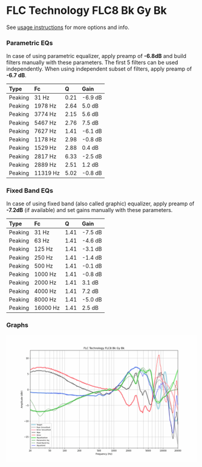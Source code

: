 # FLC Technology FLC8 Bk Gy Bk
See [usage instructions](https://github.com/jaakkopasanen/AutoEq#usage) for more options and info.

### Parametric EQs
In case of using parametric equalizer, apply preamp of **-6.8dB** and build filters manually
with these parameters. The first 5 filters can be used independently.
When using independent subset of filters, apply preamp of **-6.7 dB**.

| Type    | Fc       |    Q | Gain    |
|:--------|:---------|:-----|:--------|
| Peaking | 31 Hz    | 0.21 | -6.9 dB |
| Peaking | 1978 Hz  | 2.64 | 5.0 dB  |
| Peaking | 3774 Hz  | 2.15 | 5.6 dB  |
| Peaking | 5467 Hz  | 2.76 | 7.5 dB  |
| Peaking | 7627 Hz  | 1.41 | -6.1 dB |
| Peaking | 1178 Hz  | 2.98 | -0.8 dB |
| Peaking | 1529 Hz  | 2.88 | 0.4 dB  |
| Peaking | 2817 Hz  | 6.33 | -2.5 dB |
| Peaking | 2889 Hz  | 2.51 | 1.2 dB  |
| Peaking | 11319 Hz | 5.02 | -0.8 dB |

### Fixed Band EQs
In case of using fixed band (also called graphic) equalizer, apply preamp of **-7.2dB**
(if available) and set gains manually with these parameters.

| Type    | Fc       |    Q | Gain    |
|:--------|:---------|:-----|:--------|
| Peaking | 31 Hz    | 1.41 | -7.5 dB |
| Peaking | 63 Hz    | 1.41 | -4.6 dB |
| Peaking | 125 Hz   | 1.41 | -3.1 dB |
| Peaking | 250 Hz   | 1.41 | -1.4 dB |
| Peaking | 500 Hz   | 1.41 | -0.1 dB |
| Peaking | 1000 Hz  | 1.41 | -0.8 dB |
| Peaking | 2000 Hz  | 1.41 | 3.1 dB  |
| Peaking | 4000 Hz  | 1.41 | 7.2 dB  |
| Peaking | 8000 Hz  | 1.41 | -5.0 dB |
| Peaking | 16000 Hz | 1.41 | 2.5 dB  |

### Graphs
![](./FLC%20Technology%20FLC8%20Bk%20Gy%20Bk.png)